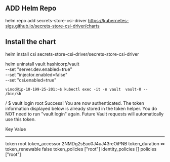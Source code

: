 ## ADD Helm Repo
helm repo add secrets-store-csi-driver https://kubernetes-sigs.github.io/secrets-store-csi-driver/charts

## Install the chart
helm install csi secrets-store-csi-driver/secrets-store-csi-driver


helm uninstall vault hashicorp/vault \
    --set "server.dev.enabled=true" \
    --set "injector.enabled=false" \
    --set "csi.enabled=true"




    vinod@ip-10-199-25-201:~$ kubectl exec -it -n vault  vault-0 -- /bin/sh
/ $ vault login root
Success! You are now authenticated. The token information displayed below
is already stored in the token helper. You do NOT need to run "vault login"
again. Future Vault requests will automatically use this token.

Key                  Value
---                  -----
token                root
token_accessor       2NMDg2sEao0J4uJ43reOiPNB
token_duration       ∞
token_renewable      false
token_policies       ["root"]
identity_policies    []
policies             ["root"]